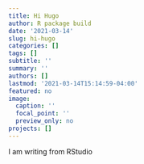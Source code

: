 ```yaml
---
title: Hi Hugo
author: R package build
date: '2021-03-14'
slug: hi-hugo
categories: []
tags: []
subtitle: ''
summary: ''
authors: []
lastmod: '2021-03-14T15:14:59-04:00'
featured: no
image:
  caption: ''
  focal_point: ''
  preview_only: no
projects: []
---
```

I am writing from RStudio
